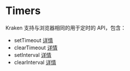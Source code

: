 # Timers

Kraken 支持与浏览器相同的用于定时的 API，包含：

- setTimeout [详情](https://developer.mozilla.org/zh-CN/docs/Web/API/WindowOrWorkerGlobalScope/setTimeout)
- clearTimeout [详情](https://developer.mozilla.org/zh-CN/docs/Web/API/WindowOrWorkerGlobalScope/clearTimeout)
- setInterval [详情](https://developer.mozilla.org/zh-CN/docs/Web/API/WindowOrWorkerGlobalScope/setInterval)
- clearInterval [详情](https://developer.mozilla.org/zh-CN/docs/Web/API/WindowOrWorkerGlobalScope/clearInterval)
